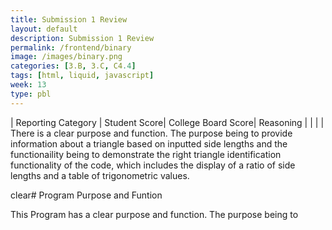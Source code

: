 ```yaml
---
title: Submission 1 Review
layout: default
description: Submission 1 Review
permalink: /frontend/binary
image: /images/binary.png
categories: [3.B, 3.C, C4.4]
tags: [html, liquid, javascript]
week: 13
type: pbl
---
```



| Reporting Category | Student Score| College Board Score| Reasoning 
|      |   |   | There is a clear purpose and function. The purpose being to provide information about a triangle based on inputted side lengths and the functionaility being to demonstrate the right triangle identification functionality of the code, which includes the display of a ratio of
side lengths and a table of trigonometric values.


clear# Program Purpose and Funtion

This Program has a clear purpose and function. The purpose being to  